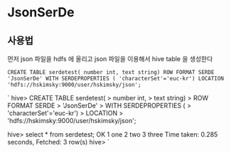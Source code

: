 # JsonSerDe

## 사용법

먼저 json 파일을 hdfs 에 올리고 json 파일을 이용해서 hive table 을 생성한다

`
CREATE TABLE serdetest(
  number int,
  text string)
ROW FORMAT SERDE
  'JsonSerDe'
WITH SERDEPROPERTIES (
  'characterSet'='euc-kr')
LOCATION
  'hdfs://hskimsky:9000/user/hskimsky/json';
`

`
hive> CREATE TABLE serdetest(
    >   number int,
    >   text string)
    > ROW FORMAT SERDE
    >   'JsonSerDe'
    > WITH SERDEPROPERTIES (
    >   'characterSet'='euc-kr')
    > LOCATION
    >   'hdfs://hskimsky:9000/user/hskimsky/json';

hive> select * from serdetest;
OK
1	one
2	two
3	three
Time taken: 0.285 seconds, Fetched: 3 row(s)
hive>
`
